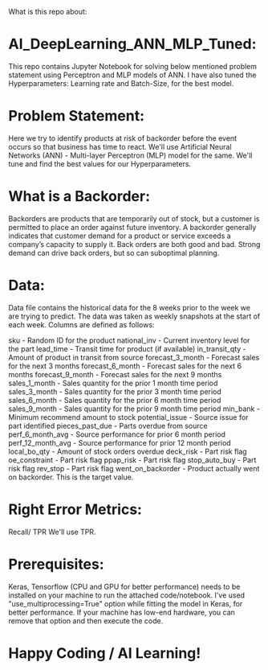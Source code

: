 What is this repo about:
# AI_DeepLearning_ANN_MLP_Tuned:
This repo contains Jupyter Notebook for solving below mentioned problem statement using Perceptron and MLP models of ANN.
I have also tuned the Hyperparameters: Learning rate and Batch-Size, for the best model.

# Problem Statement:
Here we try to identify products at risk of backorder before the event occurs so that business has time to react.
We'll use Artificial Neural Networks (ANN) - Multi-layer Perceptron (MLP) model for the same.
We'll tune and find the best values for our Hyperparameters.

# What is a Backorder:
Backorders are products that are temporarily out of stock, but a customer is permitted to place an order against future inventory.
A backorder generally indicates that customer demand for a product or service exceeds a company’s capacity to supply it.
Back orders are both good and bad. Strong demand can drive back orders, but so can suboptimal planning.

# Data:
Data file contains the historical data for the 8 weeks prior to the week we are trying to predict.
The data was taken as weekly snapshots at the start of each week. Columns are defined as follows:

sku - Random ID for the product
national_inv - Current inventory level for the part
lead_time - Transit time for product (if available)
in_transit_qty - Amount of product in transit from source
forecast_3_month - Forecast sales for the next 3 months
forecast_6_month - Forecast sales for the next 6 months
forecast_9_month - Forecast sales for the next 9 months
sales_1_month - Sales quantity for the prior 1 month time period
sales_3_month - Sales quantity for the prior 3 month time period
sales_6_month - Sales quantity for the prior 6 month time period
sales_9_month - Sales quantity for the prior 9 month time period
min_bank - Minimum recommend amount to stock
potential_issue - Source issue for part identified
pieces_past_due - Parts overdue from source
perf_6_month_avg - Source performance for prior 6 month period
perf_12_month_avg - Source performance for prior 12 month period
local_bo_qty - Amount of stock orders overdue
deck_risk - Part risk flag
oe_constraint - Part risk flag
ppap_risk - Part risk flag
stop_auto_buy - Part risk flag
rev_stop - Part risk flag
went_on_backorder - Product actually went on backorder. This is the target value.

# Right Error Metrics:
Recall/ TPR
We'll use TPR.

# Prerequisites:
Keras, Tensorflow (CPU and GPU for better performance) needs to be installed on your machine to run the attached code/notebook.
I've used "use_multiprocessing=True" option while fitting the model in Keras, for better performance.
If your machine has low-end hardware, you can remove that option and then execute the code.

# Happy Coding / AI Learning!
